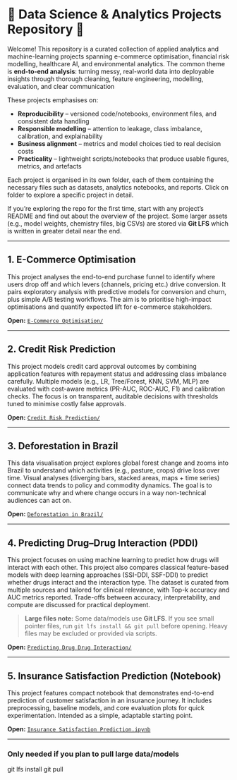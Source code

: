 # 🌟 Data Science & Analytics Projects Repository 🌟

Welcome! This repository is a curated collection of applied analytics and machine-learning projects spanning e-commerce optimisation, financial risk modelling, healthcare AI, and environmental analytics. The common theme is **end-to-end analysis**: turning messy, real-world data into deployable insights through thorough cleaning, feature engineering, modelling, evaluation, and clear communication

These projects emphasises on:
- **Reproducibility** – versioned code/notebooks, environment files, and consistent data handling
- **Responsible modelling** – attention to leakage, class imbalance, calibration, and explainability
- **Business alignment** – metrics and model choices tied to real decision costs
- **Practicality** – lightweight scripts/notebooks that produce usable figures, metrics, and artefacts

Each project is organised in its own folder, each of them containing the necessary files such as datasets, analytics notebooks, and reports. Click on folder to explore a specific project in detail.

If you’re exploring the repo for the first time, start with any project’s README and find out about the overview of the project. Some larger assets (e.g., model weights, chemistry files, big CSVs) are stored via **Git LFS** which is written in greater detail near the end.

---

## 1. E-Commerce Optimisation
This project analyses the end-to-end purchase funnel to identify where users drop off and which levers (channels, pricing etc.) drive conversion. It pairs exploratory analysis with predictive models for conversion and churn, plus simple A/B testing workflows. The aim is to prioritise high-impact optimisations and quantify expected lift for e-commerce stakeholders.  

**Open:** [`E-Commerce Optimisation/`](E-Commerce%20Optimisation/)

---

## 2. Credit Risk Prediction

This project models credit card approval outcomes by combining application features with repayment status and addressing class imbalance carefully. Multiple models (e.g., LR, Tree/Forest, KNN, SVM, MLP) are evaluated with cost-aware metrics (PR-AUC, ROC-AUC, F1) and calibration checks. The focus is on transparent, auditable decisions with thresholds tuned to minimise costly false approvals.  

**Open:** [`Credit Risk Prediction/`](Credit%20Risk%20Prediction/)

---

## 3. Deforestation in Brazil

This data visualisation project explores global forest change and zooms into Brazil to understand which activities (e.g., pasture, crops) drive loss over time. Visual analyses (diverging bars, stacked areas, maps + time series) connect data trends to policy and commodity dynamics. The goal is to communicate why and where change occurs in a way non-technical audiences can act on.  

**Open:** [`Deforestation in Brazil/`](Deforestation%20in%20Brazil/)

---

## 4. Predicting Drug–Drug Interaction (PDDI)

This project focuses on using machine learning to predict how drugs will interact with each other. This project also compares classical feature-based models with deep learning approaches (SSI-DDI, SSF-DDI) to predict whether drugs interact and the interaction type. The dataset is curated from multiple sources and tailored for clinical relevance, with Top-k accuracy and AUC metrics reported. Trade-offs between accuracy, interpretability, and compute are discussed for practical deployment.  

> **Large files note:** Some data/models use **Git LFS**. If you see small pointer files, run `git lfs install && git pull` before opening. Heavy files may be excluded or provided via scripts.

**Open:** [`Predicting Drug Drug Interaction/`](Predicting%20Drug%20Drug%20Interaction/)

---

## 5. Insurance Satisfaction Prediction (Notebook)

This project features compact notebook that demonstrates end-to-end prediction of customer satisfaction in an insurance journey. It includes preprocessing, baseline models, and core evaluation plots for quick experimentation. Intended as a simple, adaptable starting point.  

**Open:** [`Insurance Satisfaction Prediction.ipynb`](Insurance%20Satisfaction%20Prediction.ipynb)

---

### Only needed if you plan to pull large data/models
git lfs install
git pull